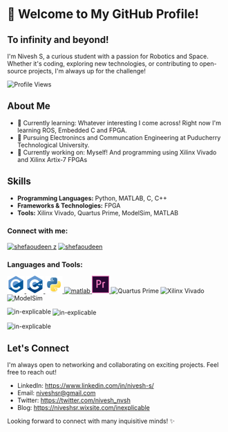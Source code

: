# 👋 Welcome to My GitHub Profile!

## To infinity and beyond!

I'm Nivesh S, a curious student with a passion for Robotics and Space. Whether it's coding, exploring new technologies, or contributing to open-source projects, I'm always up for the challenge!

![Profile Views](https://komarev.com/ghpvc/?username=in-explicable&color=brightgreen)

## About Me
- 🌱 Currently learning: Whatever interesting I come across! Right now I'm learning ROS, Embedded C and FPGA. 
- 💼 Pursuing Electronincs and Communcation Engineering at Puducherry Technological University.
- 🔭 Currently working on: Myself! And programming using Xilinx Vivado and Xilinx Artix-7 FPGAs

## Skills
- **Programming Languages:** Python, MATLAB, C, C++
- **Frameworks & Technologies:** FPGA
- **Tools:** Xilinx Vivado, Quartus Prime, ModelSim, MATLAB

<h3 align="left">Connect with me:</h3>
<p align="left">
<a href="https://linkedin.com/in/nivesh-s" target="blank"><img align="center" src="https://raw.githubusercontent.com/rahuldkjain/github-profile-readme-generator/master/src/images/icons/Social/linked-in-alt.svg" alt="shefaoudeen z" height="30" width="40" /></a>
<a href="https://instagram.com/nivesh_nvsh" target="blank"><img align="center" src="https://raw.githubusercontent.com/rahuldkjain/github-profile-readme-generator/master/src/images/icons/Social/instagram.svg" alt="shefaoudeen" height="30" width="40" /></a>

<!--## Projects
Here are some notable projects I've worked on:
- [Project Name](Link to Project): Brief description.
- [Project Name](Link to Project): Brief description.

## Contribution
I'm passionate about contributing to the open-source community. Some of my contributions include:
- [Contribution Name](Link to Contribution): Description of your contribution.
- [Contribution Name](Link to Contribution): Description of your contribution.-->

<h3 align="left">Languages and Tools:</h3>
<p align="left">
  <a href="https://www.cprogramming.com/" target="_blank" rel="noreferrer">
    <img src="https://raw.githubusercontent.com/devicons/devicon/master/icons/c/c-original.svg" alt="c" width="40" height="40"/>
  </a>
  <a href="https://www.w3schools.com/cpp/" target="_blank" rel="noreferrer">
    <img src="https://raw.githubusercontent.com/devicons/devicon/master/icons/cplusplus/cplusplus-original.svg" alt="cplusplus" width="40" height="40"/>
  </a>
  <a href="https://www.python.org" target="_blank" rel="noreferrer">
    <img src="https://raw.githubusercontent.com/devicons/devicon/master/icons/python/python-original.svg" alt="python" width="40" height="40"/>
  </a>
 <a href="https://www.mathworks.com/" target="_blank" rel="noreferrer"> 
   <img src="https://upload.wikimedia.org/wikipedia/commons/2/21/Matlab_Logo.png" alt="matlab" width="40" height="40"/> 
 </a>
  <a href="https://www.adobe.com/products/premiere.html" target="_blank" rel="noreferrer">
    <img src="https://raw.githubusercontent.com/devicons/devicon/master/icons/premierepro/premierepro-original.svg" alt="premierpro" width="40" height="40"/>
  </a>

   <img src="https://www.intel.com/content/dam/altera-www/global/en_US/www/images/hero-background/quartus-prime-software-icon.png" alt="Quartus Prime" width="40" height="40"/>
  <img src="https://upload.wikimedia.org/wikipedia/commons/thumb/0/07/Xilinx_logo.svg/1200px-Xilinx_logo.svg.png" alt="Xilinx Vivado" width="40" height="40"/>
  <img src="https://www.mentor.com/images/products/icons/ic_design_ic_vericon_sml.jpg" alt="ModelSim" width="40" height="40"/>
</p>

<p><img align="left" src="https://github-readme-stats.vercel.app/api/top-langs?username=in-explicable&show_icons=true&locale=en&layout=compact" alt="in-explicable" /></p>

<p>&nbsp;<img align="center" src="https://github-readme-stats.vercel.app/api?username=in-explicable&show_icons=true&locale=en" alt="in-explicable" /></p>

<p><img align="center" src="https://github-readme-streak-stats.herokuapp.com/?user=in-explicable&" alt="in-explicable" /></p>


## Let's Connect
I'm always open to networking and collaborating on exciting projects. Feel free to reach out!
- LinkedIn: https://www.linkedin.com/in/nivesh-s/
- Email: niveshsr@gmail.com
- Twitter: https://twitter.com/nivesh_nvsh
- Blog: https://niveshsr.wixsite.com/inexplicable

Looking forward to connect with many inquisitive minds! ✨

<!---
in-explicable/in-explicable is a ✨ special ✨ repository because its `README.md` (this file) appears on your GitHub profile.
You can click the Preview link to take a look at your changes.
--->
